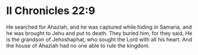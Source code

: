 # II Chronicles 22:9

He searched for Ahaziah, and he was captured while hiding in Samaria, and he was brought to Jehu and put to death. They buried him, for they said, He is the grandson of Jehoshaphat, who sought the Lord with all his heart. And the house of Ahaziah had no one able to rule the kingdom.
